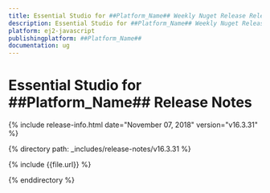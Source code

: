 ```yaml
---
title: Essential Studio for ##Platform_Name## Weekly Nuget Release Release Notes  
description: Essential Studio for ##Platform_Name## Weekly Nuget Release Release Notes  
platform: ej2-javascript
publishingplatform: ##Platform_Name##
documentation: ug
---
```


# Essential Studio for  ##Platform_Name##  Release Notes  

{% include release-info.html date="November 07, 2018"   version="v16.3.31"  %} 

{% directory path: _includes/release-notes/v16.3.31 %}

{% include {{file.url}} %}

{% enddirectory %}
